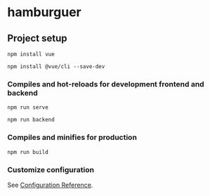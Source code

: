 # hamburguer

## Project setup
```
npm install vue
```

```
npm install @vue/cli --save-dev
```

### Compiles and hot-reloads for development frontend and backend
```
npm run serve
```

```
npm run backend
```

### Compiles and minifies for production
```
npm run build
```

### Customize configuration
See [Configuration Reference](https://cli.vuejs.org/config/).
